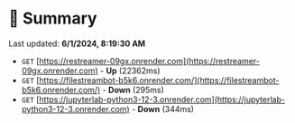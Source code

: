 # 📖 Summary
Last updated: **6/1/2024, 8:19:30 AM**

- `GET` [https://restreamer-09gx.onrender.com](https://restreamer-09gx.onrender.com) - **Up** (22362ms)
- `GET` [https://filestreambot-b5k6.onrender.com/](https://filestreambot-b5k6.onrender.com/) - **Down** (295ms)
- `GET` [https://jupyterlab-python3-12-3.onrender.com](https://jupyterlab-python3-12-3.onrender.com) - **Down** (344ms)
